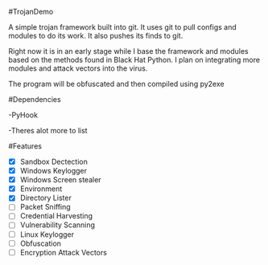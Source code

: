 #TrojanDemo

A simple trojan framework built into git. It uses git to pull configs and modules to do its work. It also pushes its finds to git.  

Right now it is in an early stage while I base the framework and modules based on the methods found in Black Hat Python. I plan on integrating more modules and attack vectors into the virus. 

The program will be obfuscated and then compiled using py2exe

#Dependencies

-PyHook

-Theres alot more to list

#Features

- [x] Sandbox Dectection
- [x] Windows Keylogger 
- [x] Windows Screen stealer
- [x] Environment 
- [x] Directory Lister
- [ ] Packet Sniffing
- [ ] Credential Harvesting
- [ ] Vulnerability Scanning
- [ ] Linux Keylogger
- [ ] Obfuscation
- [ ] Encryption Attack Vectors

